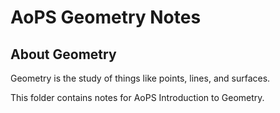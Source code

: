 # AoPS Geometry Notes

## About Geometry

Geometry is the study of things like points, lines, and surfaces.

This folder contains notes for AoPS Introduction to Geometry.
